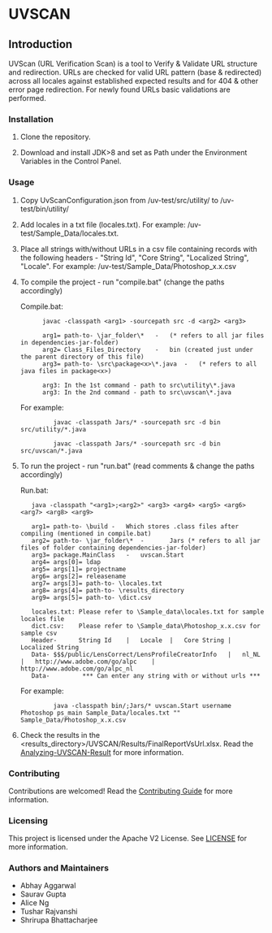 # UVSCAN

## Introduction

UVScan (URL Verification Scan) is a tool to Verify & Validate URL structure and redirection. URLs are checked for valid URL pattern (base & redirected) across all locales against established expected results and for 404 & other error page redirection. For newly found URLs basic validations are performed.

### Installation

1. Clone the repository.

2. Download and install JDK>8 and set as Path under the Environment Variables in the Control Panel.

### Usage

1. Copy UvScanConfiguration.json from /uv-test/src/utility/ to /uv-test/bin/utility/

2. Add locales in a txt file (locales.txt). For example:  /uv-test/Sample_Data/locales.txt.

3. Place all strings with/without URLs in a csv file containing records with the following headers -  "String Id", "Core String", "Localized String", "Locale". For example:  /uv-test/Sample_Data/Photoshop_x.x.csv

4. To compile the project - run "compile.bat" (change the paths accordingly)

    Compile.bat: 
            
             javac -classpath <arg1> -sourcepath src -d <arg2> <arg3>

             arg1= path-to- \jar_folder\*	-	(* refers to all jar files in dependencies-jar-folder)
             arg2= Class_Files_Directory	-	bin (created just under the parent directory of this file)
             arg3= path-to- \src\package<x>\*.java	-	(* refers to all java files in package<x>)

             arg3: In the 1st command - path to src\utility\*.java 
             arg3: In the 2nd command - path to src\uvscan\*.java 
     
    For example:
    
                javac -classpath Jars/* -sourcepath src -d bin src/utility/*.java
                
                javac -classpath Jars/* -sourcepath src -d bin src/uvscan/*.java


5. To run the project - run "run.bat" (read comments & change the paths accordingly)

    Run.bat:  
          
          java -classpath "<arg1>;<arg2>" <arg3> <arg4> <arg5> <arg6> <arg7> <arg8> <arg9>

          arg1= path-to- \build	-	Which stores .class files after compiling (mentioned in compile.bat)
          arg2= path-to- \jar_folder\*	-       Jars (* refers to all jar files of folder containing dependencies-jar-folder)
          arg3= package.MainClass	-	uvscan.Start
          arg4= args[0]= ldap
          arg5= args[1]= projectname
          arg6= args[2]= releasename
          arg7= args[3]= path-to- \locales.txt
          arg8= args[4]= path-to- \results_directory
          arg9= args[5]= path-to- \dict.csv	
          
          locales.txt: Please refer to \Sample_data\locales.txt for sample locales file 
          dict.csv:    Please refer to \Sample_data\Photoshop_x.x.csv for sample csv 
          Header-      String Id	|	Locale	|	Core String	|	Localized String
          Data-	$$$/public/LensCorrect/LensProfileCreatorInfo	|	nl_NL	|	http://www.adobe.com/go/alpc	|	http://www.adobe.com/go/alpc_nl
          Data-         *** Can enter any string with or without urls ***
          
    For example: 
                
                java -classpath bin/;Jars/* uvscan.Start username Photoshop ps_main Sample_Data/locales.txt "" Sample_Data/Photoshop_x.x.csv
                
6. Check the results in the <results_directory>/UVSCAN/Results/FinalReportVsUrl.xlsx. Read the [Analyzing-UVSCAN-Result](uv-test/Analyzing-UVSCAN-Result.txt) for more information.


### Contributing

Contributions are welcomed! Read the [Contributing Guide](.github/CONTRIBUTING.md) for more information.

### Licensing

This project is licensed under the Apache V2 License. See [LICENSE](LICENSE) for more information.

### Authors and Maintainers

* Abhay Aggarwal
* Saurav Gupta
* Alice Ng
* Tushar Rajvanshi
* Shrirupa Bhattacharjee
